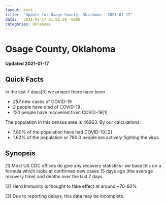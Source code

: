 ```yaml
---
layout: post
title:  "Update for Osage County, Oklahoma - 2021-01-17"
date:   2021-01-17 01:01:29 -0600
categories: Oklahoma
---
```


# Osage County, Oklahoma
#### Updated 2021-01-17

## Quick Facts

In the last 7 days[3] we project there have been
- *257* new cases of COVID-19
- *2* people have died of COVID-19
- *120* people have recovered from COVID-19[1]

The population in this census area is 46963. By our calculations:
- 7.80% of the population have had COVID-19.[2]
- 1.62% of the population or 760.0 people are actively fighting the virus.

## Synopsis




[1] Most US CDC offices do give any recovery statistics- we base this on a formula which looks at confirmed new cases
15 days ago (the average recovery time) and deaths over the last 7 days.

[2] Herd Immunity is thought to take effect at around ~70-80%

[3] Due to reporting delays, this data may be incomplete.
 
    